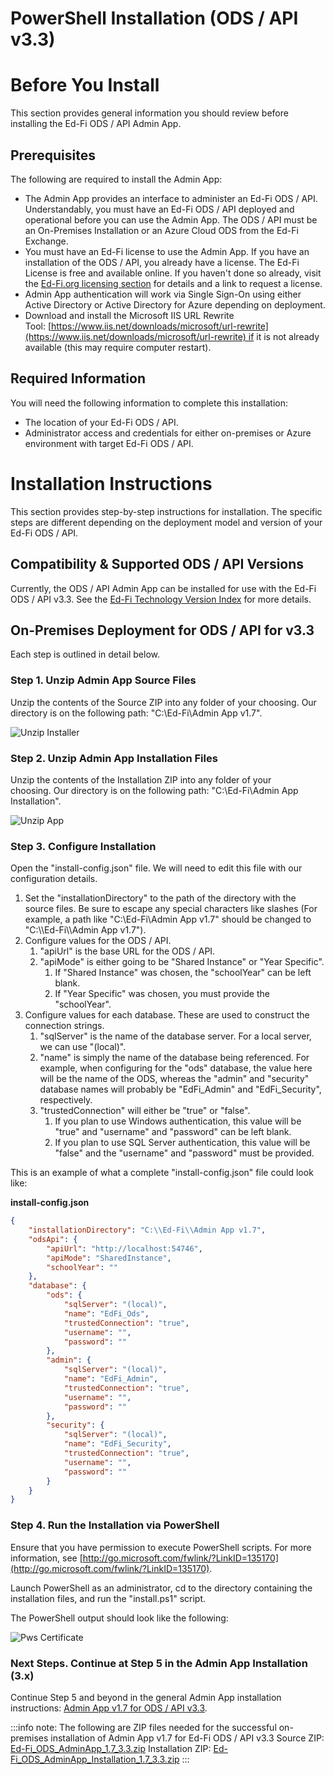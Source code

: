 # PowerShell Installation (ODS / API v3.3)

# Before You Install

This section provides general information you should review before installing
the Ed-Fi ODS / API Admin App.

## Prerequisites

The following are required to install the Admin App:

* The Admin App provides an interface to administer an Ed-Fi ODS / API.
  Understandably, you must have an Ed-Fi ODS / API deployed and operational
  before you can use the Admin App. The ODS / API must be an On-Premises
  Installation or an Azure Cloud ODS from the Ed-Fi Exchange.
* You must have an Ed-Fi license to use the Admin App. If you have an
  installation of the ODS / API, you already have a license. The Ed-Fi License
  is free and available online. If you haven't done so already, visit
  the [Ed-Fi.org licensing
  section](https://www.ed-fi.org/getting-started/license-ed-fi-technology/) for
  details and a link to request a license.
* Admin App authentication will work via Single Sign-On using either Active
  Directory or Active Directory for Azure depending on deployment.
* Download and install the Microsoft IIS URL Rewrite
  Tool: [https://www.iis.net/downloads/microsoft/url-rewrite](https://www.iis.net/downloads/microsoft/url-rewrite) if
  it is not already available (this may require computer restart).

## Required Information

You will need the following information to complete this installation:

* The location of your Ed-Fi ODS / API.
* Administrator access and credentials for either on-premises or Azure
  environment with target Ed-Fi ODS / API.

# Installation Instructions

This section provides step-by-step instructions for installation. The specific
steps are different depending on the deployment model and version of your Ed-Fi
ODS / API.

## Compatibility & Supported ODS / API Versions

Currently, the ODS / API Admin App can be installed for use with the Ed-Fi ODS /
API v3.3. See the [Ed-Fi Technology Version
Index](https://edfi.atlassian.net/wiki/spaces/ETKB/pages/20875717/Ed-Fi+Technology+Version+Index) for
more details.

## On-Premises Deployment for ODS / API for v3.3

Each step is outlined in detail below.

### Step 1. Unzip Admin App Source Files

Unzip the contents of the Source ZIP into any folder of your choosing. Our
directory is on the following path: "C:\\Ed-Fi\\Admin App v1.7".

![Unzip Installer](https://edfidocs.blob.core.windows.net/$web/img/reference/admin-app/technical-articles/image2020-1-30_10-59-30.png)

### Step 2. Unzip Admin App Installation Files

Unzip the contents of the Installation ZIP into any folder of your choosing. Our
directory is on the following path: "C:\\Ed-Fi\\Admin App Installation".

![Unzip App](https://edfidocs.blob.core.windows.net/$web/img/reference/admin-app/technical-articles/image2020-1-30_10-58-34.png)

### Step 3. Configure Installation

Open the "install-config.json" file. We will need to edit this file with our
configuration details.

1. Set the "installationDirectory" to the path of the directory with the source
   files. Be sure to escape any special characters like slashes (For example, a
   path like "C:\\Ed-Fi\\Admin App v1.7" should be changed to
   "C:\\\\Ed-Fi\\\\Admin App v1.7").
2. Configure values for the ODS / API.
    1. "apiUrl" is the base URL for the ODS / API.
    2. "apiMode" is either going to be "Shared Instance" or "Year Specific".
        1. If "Shared Instance" was chosen, the "schoolYear" can be left blank.
        2. If "Year Specific" was chosen, you must provide the "schoolYear".
3. Configure values for each database. These are used to construct the
   connection strings.
    1. "sqlServer" is the name of the database server. For a local server, we
       can use "(local)".
    2. "name" is simply the name of the database being referenced. For example,
       when configuring for the "ods" database, the value here will be the name
       of the ODS, whereas the "admin" and "security" database names will
       probably be "EdFi\_Admin" and "EdFi\_Security", respectively.
    3. "trustedConnection" will either be "true" or "false".
        1. If you plan to use Windows authentication, this value will be "true"
           and "username" and "password" can be left blank.
        2. If you plan to use SQL Server authentication, this value will be
           "false" and the "username" and "password" must be provided.

This is an example of what a complete "install-config.json" file could look
like:

**install-config.json**

```json
{
    "installationDirectory": "C:\\Ed-Fi\\Admin App v1.7",
    "odsApi": {
        "apiUrl": "http://localhost:54746",
        "apiMode": "SharedInstance",
        "schoolYear": ""
    },
    "database": {
        "ods": {
            "sqlServer": "(local)",
            "name": "EdFi_Ods",
            "trustedConnection": "true",
            "username": "",
            "password": ""
        },
        "admin": {
            "sqlServer": "(local)",
            "name": "EdFi_Admin",
            "trustedConnection": "true",
            "username": "",
            "password": ""
        },
        "security": {
            "sqlServer": "(local)",
            "name": "EdFi_Security",
            "trustedConnection": "true",
            "username": "",
            "password": ""
        }
    }
}
```

### Step 4. Run the Installation via PowerShell

Ensure that you have permission to execute PowerShell scripts. For more
information,
see [http://go.microsoft.com/fwlink/?LinkID=135170](http://go.microsoft.com/fwlink/?LinkID=135170).

Launch PowerShell as an administrator, cd to the directory containing the
installation files, and run the "install.ps1" script.

The PowerShell output should look like the following:

![Pws Certificate](https://edfidocs.blob.core.windows.net/$web/img/reference/admin-app/technical-articles/image2020-1-30_11-4-51.png)

### Next Steps. Continue at Step 5 in the Admin App Installation (3.x)

Continue Step 5 and beyond in the general Admin App installation
instructions: [Admin App v1.7 for ODS / API
v3.3](../getting-started/installation/older-versions-of-admin-app/admin-app-v17-for-ods-api-v33).

:::info note:
  The following are ZIP files needed for the successful on-premises
  installation of Admin App v1.7 for Ed-Fi ODS / API v3.3 Source ZIP:
  [Ed-Fi\_ODS\_AdminApp\_1.7\_3.3.zip](https://edfi.atlassian.net/wiki/download/attachments/25235508/EdFi.Ods.AdminApp.3.3.0.389.zip?version=1&modificationDate=1580420953863&cacheVersion=1&api=v2)
  Installation ZIP:
  [Ed-Fi\_ODS\_AdminApp\_Installation\_1.7\_3.3.zip](https://edfi.atlassian.net/wiki/download/attachments/25235508/EdFi.Ods.AdminApp.Installation.3.3.0.389.zip?version=1&modificationDate=1580420906613&cacheVersion=1&api=v2)
:::

